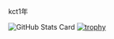 kct1年

![GitHub Stats Card](https://github-readme-stats.vercel.app/api?username=PolyChromaticLithic&count_private=true&theme=onedark)
[![trophy](https://github-profile-trophy.vercel.app/?username=PolyChromaticLithic&theme=onedark)](https://github.com/ryo-ma/github-profile-trophy)

